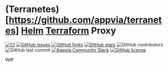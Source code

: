# (Terranetes)[https://github.com/appvia/terranetes] [Helm](https://helm.sh/) [Terraform](https://www.terraform.io/) Proxy

[![CI](https://github.com/appvia/terranetes-proxy/actions/workflows/ci.yml/badge.svg)](https://github.com/appvia/terranetes-proxy/actions/workflows/ci.yml)
[![GitHub issues](https://img.shields.io/github/issues/appvia/terranetes-proxy)](https://github.com/appvia/terranetes-proxy/issues)
[![GitHub forks](https://img.shields.io/github/forks/appvia/terranetes-proxy)](https://github.com/appvia/terranetes-proxy/network)
[![GitHub stars](https://img.shields.io/github/stars/appvia/terranetes-proxy)](https://github.com/appvia/terranetes-proxy/stargazers)
![GitHub contributors](https://img.shields.io/github/contributors/appvia/terranetes-proxy)
![GitHub last commit](https://img.shields.io/github/last-commit/appvia/terranetes-proxy)
[![Appvia Community Slack](https://img.shields.io/badge/slack-@appvia_community-default.svg?logo=slack)](https://join.slack.com/t/appvia-community/shared_invite/zt-rcqz9vif-eDDQrbD_EAZBxsem30c2bQ)
[![GitHub license](https://img.shields.io/github/license/appvia/terranetes-proxy)](https://github.com/appvia/terranetes-proxy/blob/main/LICENSE)

WIP